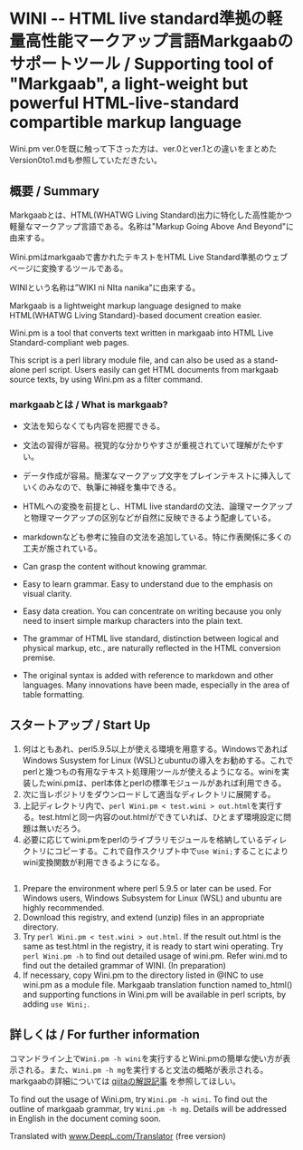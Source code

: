 # WINI -- HTML live standard準拠の軽量高性能マークアップ言語Markgaabのサポートツール / Supporting tool of "Markgaab", a light-weight but powerful HTML-live-standard compartible markup language 

Wini.pm ver.0を既に触って下さった方は、ver.0とver.1との違いをまとめたVersion0to1.mdも参照していただきたい。

## 概要 / Summary

Markgaabとは、HTML(WHATWG Living Standard)出力に特化した高性能かつ軽量なマークアップ言語である。名称は"Markup Going Above And Beyond"に由来する。

Wini.pmはmarkgaabで書かれたテキストをHTML Live Standard準拠のウェブページに変換するツールである。

WINIという名称は”WIKI ni NIta nanika"に由来する。

Markgaab is a lightweight markup language designed to make HTML(WHATWG Living Standard)-based document creation easier.

Wini.pm is a tool that converts text written in markgaab into HTML Live Standard-compliant web pages.

This script is a perl library module file, and can also be used as a stand-alone perl script. Users easily can get HTML documents from markgaab source texts, by using Wini.pm as a filter command.

### markgaabとは / What is markgaab?

* 文法を知らなくても内容を把握できる。
* 文法の習得が容易。視覚的な分かりやすさが重視されていて理解がたやすい。
* データ作成が容易。簡潔なマークアップ文字をプレインテキストに挿入していくのみなので、執筆に神経を集中できる。
* HTMLへの変換を前提とし、HTML live standardの文法、論理マークアップと物理マークアップの区別などが自然に反映できるよう配慮している。
* markdownなども参考に独自の文法を追加している。特に作表関係に多くの工夫が施されている。

* Can grasp the content without knowing grammar.
* Easy to learn grammar. Easy to understand due to the emphasis on visual clarity.
* Easy data creation. You can concentrate on writing because you only need to insert simple markup characters into the plain text.
* The grammar of HTML live standard, distinction between logical and physical markup, etc., are naturally reflected in the HTML conversion premise.
* The original syntax is added with reference to markdown and other languages. Many innovations have been made, especially in the area of table formatting.

## スタートアップ / Start Up

1. 何はともあれ、perl5.9.5以上が使える環境を用意する。WindowsであればWindows Susystem for Linux (WSL)とubuntuの導入をお勧めする。これでperlと幾つもの有用なテキスト処理用ツールが使えるようになる。winiを実装したwini.pmは、perl本体とperlの標準モジュールがあれば利用できる。
0. 次に当レポジトリをダウンロードして適当なディレクトリに展開する。
0. 上記ディレクトリ内で、`perl Wini.pm < test.wini > out.html`を実行する。test.htmlと同一内容のout.htmlができていれば、ひとまず環境設定に問題は無いだろう。
0. 必要に応じてwini.pmをperlのライブラリモジュールを格納しているディレクトリにコピーする。これで自作スクリプト中で`use Wini;`することによりwini変換関数が利用できるようになる。

```
```

1. Prepare the environment where perl 5.9.5 or later can be used. For Windows users, Windows Subsystem for Linux (WSL) and ubuntu are highly recommended.
0. Download this registry, and extend (unzip) files in an appropriate directory.
0. Try `perl Wini.pm < test.wini > out.html`. If the result out.html is the same as test.html in the registry, it is ready to start wini operating. Try `perl Wini.pm -h` to find out detailed usage of wini.pm. Refer wini.md to find out the detailed grammar of WINI. (In preparation)
0. If necessary, copy Wini.pm to the directory listed in @INC to use wini.pm as a module file.  Markgaab translation function named to_html() and supporting functions in Wini.pm will be available in perl scripts, by adding `use Wini;`.

## 詳しくは / For further information

コマンドライン上で`Wini.pm -h wini`を実行するとWini.pmの簡単な使い方が表示される。また、`Wini.pm -h mg`を実行すると文法の概略が表示される。markgaabの詳細については [qiitaの解説記事](https://qiita.com/doikoji/items/f6139b7d91b48e50dcef) を参照してほしい。

To find out the usage of Wini.pm, try `Wini.pm -h wini`. To find out the outline of markgaab grammar, try `Wini.pm -h mg`. Details will be addressed in English in the document coming soon.

Translated with www.DeepL.com/Translator (free version)
